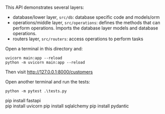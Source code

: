 
This API demonstrates several layers:
- database/lower layer, `src/db`: database specific code and models/orm
- operations/middle layer, `src/operations`: defines the methods that can perform operations. Imports the database layer models and database operations.
- routers layer, `src/routers`: access operations to perform tasks


Open a terminal in this directory and:
```
uvicorn main:app --reload
python -m uvicorn main:app --reload
```

Then visit http://127.0.0.1:8000/customers

Open another terminal and run the tests: 

```
python -m pytest .\tests.py
```



pip install fastapi  
pip install uvicorn
pip install sqlalchemy
pip install pydantic

